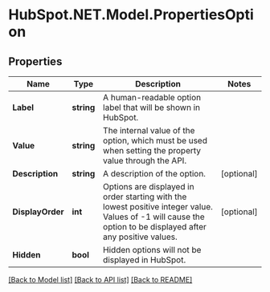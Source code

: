 # HubSpot.NET.Model.PropertiesOption

## Properties

Name | Type | Description | Notes
------------ | ------------- | ------------- | -------------
**Label** | **string** | A human-readable option label that will be shown in HubSpot. | 
**Value** | **string** | The internal value of the option, which must be used when setting the property value through the API. | 
**Description** | **string** | A description of the option. | [optional] 
**DisplayOrder** | **int** | Options are displayed in order starting with the lowest positive integer value. Values of -1 will cause the option to be displayed after any positive values. | [optional] 
**Hidden** | **bool** | Hidden options will not be displayed in HubSpot. | 

[[Back to Model list]](../README.md#documentation-for-models) [[Back to API list]](../README.md#documentation-for-api-endpoints) [[Back to README]](../README.md)

